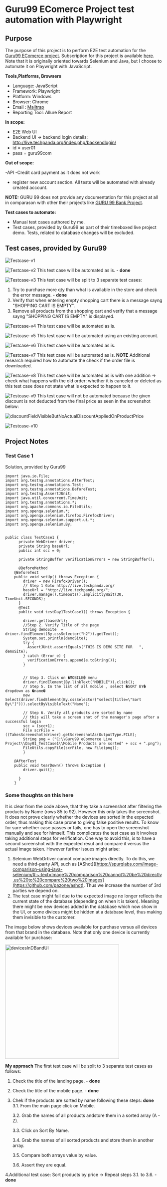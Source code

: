 # Guru99 EComerce Project test automation with Playwright

## Purpose
The purpose of this project is to perform E2E test automation for the [Guru99 EComerce project](http://live.techpanda.org/index.php/). Subscription for this project is available [here](https://www.guru99.com/live-ecommerce-project.html). Note that it is originally oriented towards Selenium and Java, but I choose to automate it on Playwright with JavaScript.

**Tools,Platforms, Browsers**
 - Language: JavaScript
 - Framework: Playwright
 - Platform: Windows
 - Browser: Chrome
 - Email : [Mailtrap](https://mailtrap.io/)
 - Reporting Tool: Allure Report
   

**In scope:**

- E2E Web UI
- Backend UI -> backend login details:
 http://live.techpanda.org/index.php/backendlogin/
 - id = user01
 - pass = guru99com
 
**Out of scope:**

-API
-Credit card payment as it does not work
- register new account section. All tests will be automated with already created account.

**NOTE:** GURU 99 does not provide any documentation for this project at all in comparason with other their projects like [GURU 99 Bank Project](https://www.guru99.com/live-selenium-project.html).


**Test cases to automate:**
 - Manual test cases authored by me.
 - Test cases, provided by Guru99 as part of their timeboxed live project demo. Tests, related to database changes will be excluded.

## Test cases, provided by Guru99
   
![Testcase-v1](https://github.com/user-attachments/assets/48550049-f777-48de-93b6-9feffcb2cd83)

![Testcase-v2](https://github.com/user-attachments/assets/324720ad-b1ab-4ddb-aa67-00ea6e5d3060)
This test case will be automated as is. - **done**

![Testcase-v3](https://github.com/user-attachments/assets/53ace54b-72e8-4067-85fd-82eed649c0eb)
This test case will be split to 3 separate test cases:
1. Try to purchase more qty than what is available in the store and check the error message. - **done**
2. Verify that when entering empty shopping cart there is a message sayng "SHOPPING CART IS EMPTY".
3. Remove all products from the shopping cart and verify that a message sayng "SHOPPING CART IS EMPTY" is displayed.

![Testcase-v4](https://github.com/user-attachments/assets/b189596a-73ba-4736-8de6-0f72903f461c)
This test case will be automated as is.

![Testcase-v5](https://github.com/user-attachments/assets/a213acce-c3e4-4161-a5af-39a983840c7a)
This test case will be automated using an existing account.

![Testcase-v6](https://github.com/user-attachments/assets/ec8ae193-1eca-4837-94e1-d66cdb4db7fe)
This test case will be automated as is.

![Testcase-v7](https://github.com/user-attachments/assets/1dba2770-9a00-4cf7-b4b7-e97b740dc139)
This test case will be automated as is. 
**NOTE** Additional research required how to automate the check if the order file is downloaded.

![Testcase-v8](https://github.com/user-attachments/assets/5d730a76-dab1-4310-ba91-1b456a4bc563)
This test case will be automated as is with one addition -> check what happens with the old order: whether it is canceled or deleted as this test case does not state what is expected to happen to it.

![Testcase-v9](https://github.com/user-attachments/assets/1479496a-6526-45c9-97d4-82ed76862c0b)
This test case will not be automated because the given discount is not deducted from the final price as seen in the screenshot below:

![discountFieldVisibleButNoActualDiscountAppliedOnProductPrice](https://github.com/user-attachments/assets/1c0cac13-11b0-4e7d-8431-5606c5b6cb86)


![Testcase-v10](https://github.com/user-attachments/assets/af39fa4d-7041-4875-b46d-55e857ac48e4)

## Project Notes

### Test Case 1

Solution, provided by Guru99

```
import java.io.File;
import org.testng.annotations.AfterTest;
import org.testng.annotations.Test;
import org.testng.annotations.BeforeTest;
import org.testng.AssertJUnit;
import java.util.concurrent.TimeUnit;
import org.testng.annotations.*;
import org.apache.commons.io.FileUtils;
import org.openqa.selenium.*;
import org.openqa.selenium.firefox.FirefoxDriver;
import org.openqa.selenium.support.ui.*;
import org.openqa.selenium.By;


public class TestCase1 {
	  private WebDriver driver;
	  private String baseUrl;
	  public int scc = 0;
	  
	  private StringBuffer verificationErrors = new StringBuffer();

	  @BeforeMethod
	@BeforeTest
	public void setUp() throws Exception {
	    driver = new FirefoxDriver();
		// Step 1 Goto http://live.techpanda.org/
	    baseUrl = "http://live.techpanda.org/";
	    driver.manage().timeouts().implicitlyWait(30, TimeUnit.SECONDS);
	  }
	  @Test
	  public void testDay1TestCase1() throws Exception {
		
	    driver.get(baseUrl); 
		//Step 2. Verify Title of the page
	    String demoSite  = driver.findElement(By.cssSelector("h2")).getText();
	    System.out.println(demoSite);
	    try {
	      AssertJUnit.assertEquals("THIS IS DEMO SITE FOR   ", demoSite);
	    } catch (Error e) {
	      verificationErrors.append(e.toString());
	    }	    
	    

	    // Step 3. Click on �MOBILE� menu
	    driver.findElement(By.linkText("MOBILE")).click();	
        // Step 5. In the list of all mobile , select �SORT BY� dropdown as �name�		
	    new Select(driver.findElement(By.cssSelector("select[title=\"Sort By\"]"))).selectByVisibleText("Name");
	    
	    // Step 6. Verify all products are sorted by name
		// this will take a screen shot of the manager's page after a successful login
	    scc = (scc+1);
		File scrFile = ((TakesScreenshot)driver).getScreenshotAs(OutputType.FILE);
		String png = ("C:\\Guru99 eCommerce Live Project\\Day01_TestCase1\\Mobile Products are sorted" + scc + ".png");
		FileUtils.copyFile(scrFile, new File(png));
	    }	
	  
	@AfterTest
	public void tearDown() throws Exception {
		driver.quit();
	   
	  }	  
	}
```
### **Some thoughts on this here**
It is clear from the code above, that they take a screenshot after filtering the products by Name (rows 85 to 92). However this only takes the screenshot. It does not prove clearly whether the devices are sorted in the expected order, thus making this case prone to giving false positive results. To know for sure whether case passes or fails, one has to open the screenshot manually and see for himself. This complicates the test case as it involves taking additional steps for verification. 
One way to avoid this, is to have a second screenshot with the expected resut and compare it versus the actual image taken. However further issues might arise:
1) Selenium WebDrtiver cannot compare images directly. To do this, we need a third-party API, such as [AShot]([https://spurqlabs.com/image-comparison-using-java-selenium/#:~:text=Image%20comparison%20cannot%20be%20directly,us%20to%20compare%20two%20images](https://github.com/pazone/ashot). Thus we increase the number of 3rd parties we depend on. 
2) The test case might fail due to the expected image no longer reflects the current state of the database (depending on when it is taken). Meaning there might be new devices added in the database which now show in the UI, or some divices might be hidden at a database level, thus making them invisible to the customer.

The image below shows devices available for purchase versus all devices from that brand in the database. Note that only one device is currently available for purchase:

<img width="365" alt="devicesInDBandUI" src="https://github.com/user-attachments/assets/10608f3c-90ea-4857-8558-893f51057d98">

**My approach**
The first test case will be split to 3 separate test cases as follows:

1. Check the title of the landing page. - **done**
2. Check the title of the mobile page. - **done**
3. Chek if the products are sorted by name following these steps: **done**  
	3.1. From the main page click on Mobile.
   
   	3.2. Grab the names of all products andstore them in a sorted array (A - Z).
   
   	3.3. Click on Sort By Name.
   
   	3.4. Grab the names of all sorted products and store them in another array.
   
   	3.5. Compare both arrays value by value.
   
   	3.6. Assert they are equal.

4.Additional test case: Sort products by price -> Repeat steps 3.1. to 3.6. - **done**


